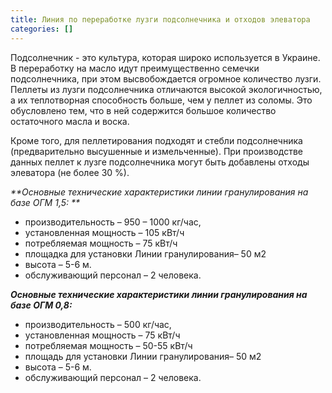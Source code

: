 ```yaml
---
title: Линия по переработке лузги подсолнечника и отходов элеватора
categories: []
---
```

Подсолнечник - это культура, которая широко используется в Украине. В переработку на масло идут преимущественно семечки подсолнечника, при этом высвобождается огромное количество лузги. Пеллеты из лузги подсолнечника отличаются высокой экологичностью, а их теплотворная способность больше, чем у пеллет из соломы. Это обусловлено тем, что в ней содержится большое количество остаточного масла и воска.

Кроме того, для пеллетирования подходят и стебли подсолнечника (предварительно высушенные и измельченные). При производстве данных пеллет к лузге подсолнечника могут быть добавлены отходы элеватора (не более 30 %).

_**Основные технические характеристики линии гранулирования на базе ОГМ 1,5:**_

* производительность –  950 – 1000 кг/час, 
* установленная мощность – 105 кВт/ч 
* потребляемая мощность – 75 кВт/ч 
* площадка для установки Линии гранулирования– 50 м2 
* высота – 5-6 м.
* обслуживающий персонал – 2 человека.



_**Основные технические характеристики линии гранулирования на базе ОГМ 0,8:**_

* производительность –  500 кг/час, 
* установленная мощность – 75 кВт/ч 
* потребляемая мощность –  50-55 кВт/ч 
* площадь для установки Линии гранулирования– 50 м2 
* высота – 5-6 м.
* обслуживающий персонал – 2 человека.
